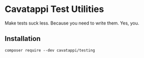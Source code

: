 # Cavatappi Test Utilities

Make tests suck less. Because you need to write them. Yes, you.

## Installation

```shell
composer require --dev cavatappi/testing
```